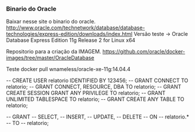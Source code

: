 

### Binario do Oracle
Baixar nesse site o binario do oracle.
http://www.oracle.com/technetwork/database/database-technologies/express-edition/downloads/index.html
Versão teste -> Oracle Database Express Edition 11g Release 2 for Linux x64

Repositorio para a criação da IMAGEM.
https://github.com/oracle/docker-images/tree/master/OracleDatabase


Teste
docker pull wnameless/oracle-xe-11g:14.04.4


-- CREATE USER relatorio IDENTIFIED BY 123456;
-- GRANT CONNECT TO relatorio;
-- GRANT CONNECT, RESOURCE, DBA TO relatorio;
-- GRANT CREATE SESSION GRANT ANY PRIVILEGE TO relatorio;
-- GRANT UNLIMITED TABLESPACE TO relatorio;
-- GRANT CREATE ANY TABLE TO relatorio; 

-- GRANT
--   SELECT,
--   INSERT,
--   UPDATE,
--   DELETE
-- ON
--   relatorio.*
-- TO
--   relatorio;